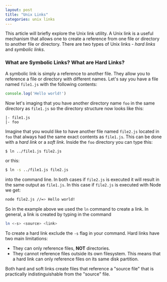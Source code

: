 ```yaml
---
layout: post
title: "Unix Links"
categories: unix links
---
```


This article will briefly explore the Unix link utility. A Unix link is a useful mechanism that allows one to create a reference from one file or directory to another file or directory. There are two types of Unix links - *hard links* and *symbolic links*.

### What are Symbolic Links? What are Hard Links?

A symbolic link is simply a reference to another file. They allow you to reference a file or directory with different names. Let's say you have a file named `file1.js` with the following contents:

```javascript
console.log('Hello world!')
```

Now let's imaging that you have another directory name `foo` in the same directory as `file1.js` so the directory structure now looks like this:

```
|- file1.js
|- foo
```
Imagine that you would like to have another file named `file2.js` located in `foo` that always had the same exact contents as `file1.js`. This can be done with a *hard link* or a *soft link*. Inside the `foo` directory you can type this:

```sh
$ ln ../file1.js file2.js
```
or this:

```sh
$ ln -s ../file1.js file2.js
```
into the command line. In both cases if `file2.js` is executed it will result in the same output as `file1.js`. In this case if `file2.js` is executed with Node we get:

```sh
node file2.js //=> Hello world!
```

So in the example above we used the `ln` command to create a link. In general, a link is created by typing in the command

```sh
ln <-s> <source> <link>
```

To create a hard link exclude the `-s` flag in your command. Hard links have two main limitations:

* They can only reference files, **NOT** directories.
* They cannot reference files outside its own filesystem. This means that a hard link can only reference files on its same disk partition.

Both hard and soft links create files that reference a "source file" that is practically indistinguishable from the "source" file.

